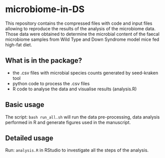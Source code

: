 # microbiome-in-DS
This repository contains the compressed files with code and input files allowing to reproduce the results of the analysis of the microbiome data. Those data were obtained to determine the microbial content of the faecal microbiome samples from Wild Type and Down Syndrome model mice fed high-fat diet.
## What is in the package?
- the .csv files with microbial species counts generated by seed-kraken tool
- python code to process the .csv files
- R code to analyse the data and visualise results (analysis.R)
## Basic usage
The script:
```bash run_all.sh```
will run the data pre-processing, data analysis performed in R and generate figures used in the manuscript.

## Detailed usage
Run: 
```analysis.R``` 
in RStudio to investigate all the steps of the analysis.

